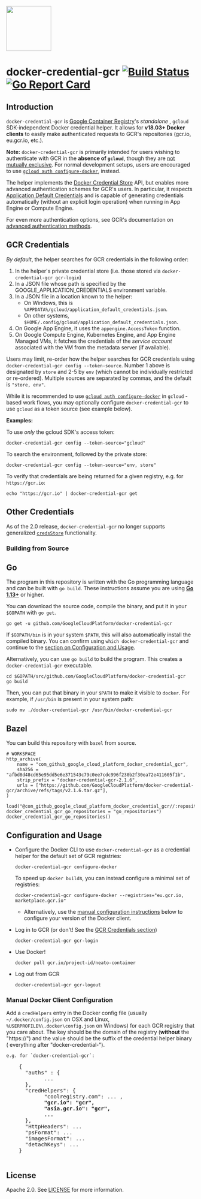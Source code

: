 <a href="https://gcr.io"><img src="https://avatars2.githubusercontent.com/u/21046548?s=400&v=4" height="120"/></a>

# docker-credential-gcr [![Build Status](https://github.com/GoogleCloudPlatform/docker-credential-gcr/actions/workflows/test.yml/badge.svg)](https://travis-ci.org/GoogleCloudPlatform/docker-credential-gcr) [![Go Report Card](https://goreportcard.com/badge/GoogleCloudPlatform/docker-credential-gcr)](https://goreportcard.com/report/GoogleCloudPlatform/docker-credential-gcr)

## Introduction

`docker-credential-gcr` is [Google Container Registry](https://cloud.google.com/container-registry/)'s _standalone_
, `gcloud` SDK-independent Docker credential helper. It allows for **v18.03+ Docker clients** to easily make
authenticated requests to GCR's repositories (gcr.io, eu.gcr.io, etc.).

**Note:** `docker-credential-gcr` is primarily intended for users wishing to authenticate with GCR in the **absence
of `gcloud`**, though they are [not mutually exclusive](#gcr-credentials). For normal development setups, users are
encouraged to use [`gcloud auth configure-docker`](https://cloud.google.com/sdk/gcloud/reference/auth/configure-docker),
instead.

The helper implements
the [Docker Credential Store](https://docs.docker.com/engine/reference/commandline/login/#/credentials-store) API, but
enables more advanced authentication schemes for GCR's users. In particular, it
respects [Application Default Credentials](https://developers.google.com/identity/protocols/application-default-credentials)
and is capable of generating credentials automatically (without an explicit login operation) when running in App Engine
or Compute Engine.

For even more authentication options, see GCR's documentation
on [advanced authentication methods](https://cloud.google.com/container-registry/docs/advanced-authentication).

## GCR Credentials

_By default_, the helper searches for GCR credentials in the following order:

1. In the helper's private credential store (i.e. those stored via `docker-credential-gcr gcr-login`)
1. In a JSON file whose path is specified by the GOOGLE_APPLICATION_CREDENTIALS environment variable.
1. In a JSON file in a location known to the helper:
    * On Windows, this is `%APPDATA%/gcloud/application_default_credentials.json`.
    * On other systems, `$HOME/.config/gcloud/application_default_credentials.json`.
1. On Google App Engine, it uses the `appengine.AccessToken` function.
1. On Google Compute Engine, Kubernetes Engine, and App Engine Managed VMs, it fetches the credentials of the _service
   account_ associated with the VM from the metadata server (if available).

Users may limit, re-order how the helper searches for GCR credentials
using `docker-credential-gcr config --token-source`. Number 1 above is designated by `store` and 2-5 by `env` (which
cannot be individually restricted or re-ordered). Multiple sources are separated by commas, and the default
is `"store, env"`.

While it is recommended to
use [`gcloud auth configure-docker`](https://cloud.google.com/sdk/gcloud/reference/auth/configure-docker) in `gcloud`
-based work flows, you may optionally configure `docker-credential-gcr` to use `gcloud` as a token source (see example
below).

**Examples:**

To use _only_ the gcloud SDK's access token:

```shell
docker-credential-gcr config --token-source="gcloud"
```

To search the environment, followed by the private store:

```shell
docker-credential-gcr config --token-source="env, store"
```

To verify that credentials are being returned for a given registry, e.g. for `https://gcr.io`:

```shell
echo "https://gcr.io" | docker-credential-gcr get
```

## Other Credentials

As of the 2.0 release, `docker-credential-gcr` no longer supports
generalized [`credsStore`](https://docs.docker.com/engine/reference/commandline/login/#/credentials-store)
functionality.

### Building from Source

## Go

The program in this repository is written with the Go programming language and can be built with `go build`. These
instructions assume you are using [**Go 1.13+**](https://golang.org/) or higher.

You can download the source code, compile the binary, and put it in your `$GOPATH` with `go get`.

```shell
go get -u github.com/GoogleCloudPlatform/docker-credential-gcr
```

If `$GOPATH/bin` is in your system `$PATH`, this will also automatically install the compiled binary. You can confirm
using `which docker-credential-gcr` and continue to the [section on Configuration and Usage](#configuration-and-usage).

Alternatively, you can use `go build` to build the program. This creates a `docker-credential-gcr` executable.

```shell
cd $GOPATH/src/github.com/GoogleCloudPlatform/docker-credential-gcr
go build
```

Then, you can put that binary in your `$PATH` to make it visible to `docker`. For example, if `/usr/bin` is present in
your system path:

```shell
sudo mv ./docker-credential-gcr /usr/bin/docker-credential-gcr
```

## Bazel

You can build this repository with `bazel` from source.

```shell
# WORKSPACE
http_archive(
    name = "com_github_google_cloud_platform_docker_credential_gcr",
    sha256 = "afbd8d48cd65e95dd5e6e371543c79c0ee7cdc996f230b2f30ea72e411605f1b",
    strip_prefix = "docker-credential-gcr-2.1.6",
    urls = ["https://github.com/GoogleCloudPlatform/docker-credential-gcr/archive/refs/tags/v2.1.6.tar.gz"],
)

load("@com_github_google_cloud_platform_docker_credential_gcr//:repositories.bzl", docker_credential_gcr_go_repositories = "go_repositories")
docker_credential_gcr_go_repositories()
```

## Configuration and Usage

* Configure the Docker CLI to use `docker-credential-gcr` as a credential helper for the default set of GCR registries:

  ```shell
  docker-credential-gcr configure-docker
  ```

  To speed up `docker build`s, you can instead configure a minimal set of registries:

  ```shell
  docker-credential-gcr configure-docker --registries="eu.gcr.io, marketplace.gcr.io"
  ```

    * Alternatively, use the [manual configuration instructions](#manual-docker-client-configuration) below to configure
      your version of the Docker client.

* Log in to GCR (or don't! See the [GCR Credentials section](#gcr-credentials))

  ```shell
  docker-credential-gcr gcr-login
  ```

* Use Docker!

  ```shell
  docker pull gcr.io/project-id/neato-container
  ```

* Log out from GCR

  ```shell
  docker-credential-gcr gcr-logout
  ```

### Manual Docker Client Configuration

Add a `credHelpers` entry in the Docker config file (usually `~/.docker/config.json` on OSX and
Linux, `%USERPROFILE%\.docker\config.json` on Windows) for each GCR registry that you care about. The key should be the
domain of the registry (**without** the "https://") and the value should be the suffix of the credential helper binary (
everything after "docker-credential-").

	e.g. for `docker-credential-gcr`:

  <pre>
    {
      "auths" : {
            ...
      },
      "credHelpers": {
            "coolregistry.com": ... ,
            <b>"gcr.io": "gcr",
            "asia.gcr.io": "gcr",
            ...</b>
      },
      "HttpHeaders": ...
      "psFormat": ...
      "imagesFormat": ...
      "detachKeys": ...
    }
  </pre>

## License

Apache 2.0. See [LICENSE](LICENSE) for more information.
